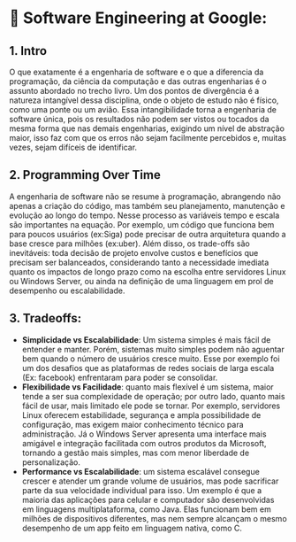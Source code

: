 # 📘 Software Engineering at Google:

## 1.  Intro 
O que exatamente é a engenharia de software e o que a diferencia da programação, da ciência da computação e das outras engenharias é o assunto abordado no trecho livro. Um dos pontos de divergência é a natureza intangível dessa disciplina, onde o objeto de estudo não é físico, como uma ponte ou um avião. Essa intangibilidade torna a engenharia de software única, pois os resultados não podem ser vistos ou tocados da mesma forma que nas demais engenharias, exigindo um nível de abstração maior, isso faz com que os erros não sejam facilmente percebidos e, muitas vezes, sejam difíceis de identificar. 

## 2. Programming Over Time 
A engenharia de software não se resume à programação, abrangendo não apenas a criação do código, mas também seu planejamento, manutenção e evolução ao longo do tempo. Nesse processo as variáveis tempo e escala são importantes na equação. Por exemplo, um código que funciona bem para poucos usuários (ex:Siga) pode precisar de outra arquitetura quando a base cresce para milhões (ex:uber). Além disso, os trade-offs são inevitáveis: toda decisão de projeto envolve custos e benefícios que precisam ser balanceados, considerando tanto a necessidade imediata quanto os impactos de longo prazo como na escolha entre servidores Linux ou Windows Server, ou ainda na definição de uma linguagem em prol de desempenho ou escalabilidade.

## 3. Tradeoffs: 
- **Simplicidade vs Escalabilidade**: Um sistema simples é mais fácil de entender e manter. Porém, sistemas muito simples podem não aguentar bem quando o número de usuários cresce muito. Esse por exemplo foi um dos desafios que as plataformas de redes sociais de larga escala (Ex: facebook) enfrentaram para poder se consolidar.
- **Flexibilidade vs Facilidade**: quanto mais flexível é um sistema, maior tende a ser sua complexidade de operação; por outro lado, quanto mais fácil de usar, mais limitado ele pode se tornar. Por exemplo, servidores Linux oferecem estabilidade, segurança e ampla possibilidade de configuração, mas exigem maior conhecimento técnico para administração. Já o Windows Server apresenta uma interface mais amigável e integração facilitada com outros produtos da Microsoft, tornando a gestão mais simples, mas com menor liberdade de personalização.
- **Performance vs Escalabilidade**: um sistema escalável consegue crescer e atender um grande volume de usuários, mas pode sacrificar parte da sua velocidade individual para isso. Um exemplo é que a maioria das aplicações para celular e computador são desenvolvidas em linguagens multiplataforma, como Java. Elas funcionam bem em milhões de dispositivos diferentes, mas nem sempre alcançam o mesmo desempenho de um app feito em linguagem nativa, como C.
